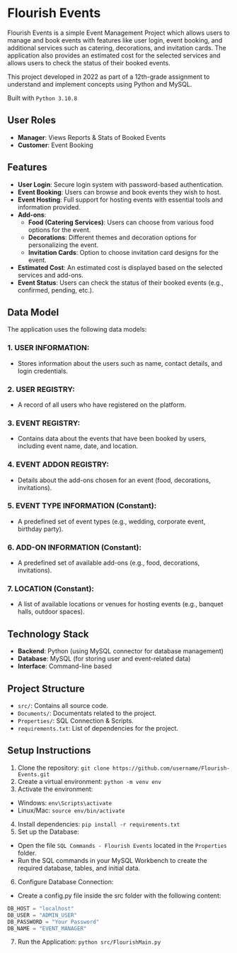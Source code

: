 # Flourish Events

Flourish Events is a simple Event Management Project which allows users to manage and book events with features like user login, event booking, and additional services such as catering, decorations, and invitation cards. The application also provides an estimated cost for the selected services and allows users to check the status of their booked events.

This project developed in 2022 as part of a 12th-grade assignment to understand and implement concepts using Python and MySQL. 

Built with `Python 3.10.8`

## User Roles
- **Manager**: Views Reports & Stats of Booked Events
- **Customer**: Event Booking

## Features

- **User Login**: Secure login system with password-based authentication.
- **Event Booking**: Users can browse and book events they wish to host.
- **Event Hosting**: Full support for hosting events with essential tools and information provided.
- **Add-ons**: 
  - **Food (Catering Services)**: Users can choose from various food options for the event.
  - **Decorations**: Different themes and decoration options for personalizing the event.
  - **Invitation Cards**: Option to choose invitation card designs for the event.
- **Estimated Cost**: An estimated cost is displayed based on the selected services and add-ons.
- **Event Status**: Users can check the status of their booked events (e.g., confirmed, pending, etc.).

## Data Model

The application uses the following data models:

### 1. **USER INFORMATION**: 
   - Stores information about the users such as name, contact details, and login credentials.
   
### 2. **USER REGISTRY**:
   - A record of all users who have registered on the platform.

### 3. **EVENT REGISTRY**:
   - Contains data about the events that have been booked by users, including event name, date, and location.
   
### 4. **EVENT ADDON REGISTRY**:
   - Details about the add-ons chosen for an event (food, decorations, invitations).
   
### 5. **EVENT TYPE INFORMATION** (Constant):
   - A predefined set of event types (e.g., wedding, corporate event, birthday party).
   
### 6. **ADD-ON INFORMATION** (Constant):
   - A predefined set of available add-ons (e.g., food, decorations, invitations).
   
### 7. **LOCATION** (Constant):
   - A list of available locations or venues for hosting events (e.g., banquet halls, outdoor spaces).

## Technology Stack

- **Backend**: Python (using MySQL connector for database management)
- **Database**: MySQL (for storing user and event-related data)
- **Interface**: Command-line based

## Project Structure
- `src/`: Contains all source code.
- `Documents/`: Documentats related to the project.
- `Properties/`: SQL Connection & Scripts.
- `requirements.txt`: List of dependencies for the project.

## Setup Instructions
1. Clone the repository: `git clone https://github.com/username/Flourish-Events.git`
2. Create a virtual environment: `python -m venv env`
3. Activate the environment:
- Windows: `env\Scripts\activate`
- Linux/Mac: `source env/bin/activate`
4. Install dependencies: `pip install -r requirements.txt`
5. Set up the Database: 
- Open the file `SQL Commands - Flourish Events` located in the `Properties` folder.
- Run the SQL commands in your MySQL Workbench to create the required database, tables, and initial data.
6. Configure Database Connection:
- Create a config.py file inside the src folder with the following content:
```python
DB_HOST = "localhost"
DB_USER = "ADMIN_USER"
DB_PASSWORD = "Your Password"
DB_NAME = "EVENT_MANAGER"
```
7. Run the Application: `python src/FlourishMain.py`

